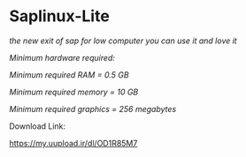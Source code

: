 # Saplinux-Lite

*the new exit of sap for low computer you can use it and love it*

*Minimum hardware required:* 

*Minimum required RAM = 0.5 GB*

*Minimum required memory = 10 GB*

*Minimum required graphics = 256 megabytes*

Download Link:

https://my.uupload.ir/dl/OD1R85M7
